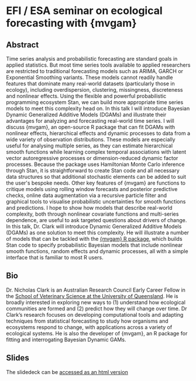 # EFI / ESA seminar on ecological forecasting with {mvgam}
## Abstract
Time series analysis and probabilistic forecasting are standard goals in applied statistics. But most time series tools available to applied researchers are restricted to traditional forecasting models such as ARIMA, GARCH or Exponential Smoothing variants. These models cannot readily handle features that dominate many real-world datasets (particularly those in ecology), including overdispersion, clustering, missingness, discreteness and nonlinear effects. Using the flexible and powerful probabilistic programming ecosystem Stan, we can build more appropriate time series models to meet this complexity head on. In this talk I will introduce Bayesian Dynamic Generalized Additive Models (DGAMs) and illustrate their advantages for analyzing and forecasting real-world time series. I will discuss {mvgam}, an open-source R package that can fit DGAMs with nonlinear effects, hierarchical effects and dynamic processes to data from a wide variety of observation distributions. These models are especially useful for analysing multiple series, as they can estimate hierarchical smooth functions while learning complex temporal associations with latent vector autoregressive processes or dimension-reduced dynamic factor processes. Because the package uses Hamiltonian Monte Carlo inference through Stan, it is straightforward to create Stan code and all necessary data structures so that additional stochastic elements can be added to suit the user's bespoke needs. Other key features of {mvgam} are functions to critique models using rolling window forecasts and posterior predictive checks, online data augmentation via a recursive particle filter and graphical tools to visualise probabilistic uncertainties for smooth functions and predictions. I hope to show how models that describe real-world complexity, both through nonlinear covariate functions and multi-series dependence, are useful to ask targeted questions about drivers of change.
﻿
In this talk, Dr. Clark will introduce Dynamic Generalized Additive Models (DGAMs) as one solution to meet this complexity. He will illustrate a number of models that can be tackled with the [{mvgam} R package](https://nicholasjclark.github.io/mvgam/), which builds Stan code to specify probabilistic Bayesian models that include nonlinear smooth functions, random effects and dynamic processes, all with a simple interface that is familiar to most R users.

## Bio
Dr. Nicholas Clark is an Australian Research Council Early Career Fellow in the [School of Veterinary Science at the University of Queensland](https://researchers.uq.edu.au/researcher/15140). He is broadly interested in exploring new ways to (1) understand how ecological communities are formed and (2) predict how they will change over time. Dr Clark’s research focuses on developing computational tools and adapting techniques from statistical forecasting to study how organisms and ecosystems respond to change, with applications across a variety of ecological systems. He is also the developer of {mvgam}, an R package for fitting and interrogating Bayesian Dynamic GAMs.

## Slides
The slidedeck can be [accessed as an html version](https://nicholasjclark.github.io/ASC_talk/ASC_talk_slidedeck#1)
